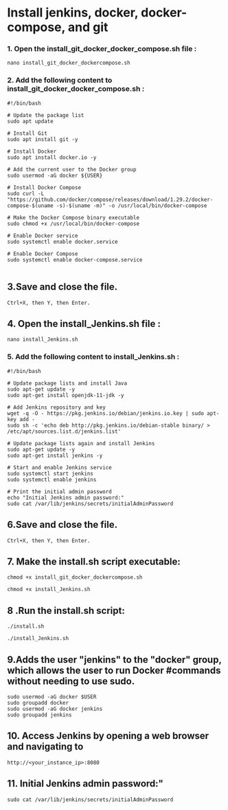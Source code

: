 # Install jenkins, docker, docker-compose, and git 

### 1. Open the install_git_docker_docker_compose.sh file :

```
nano install_git_docker_dockercompose.sh

```

### 2. Add the following content to install_git_docker_docker_compose.sh :

```
#!/bin/bash

# Update the package list
sudo apt update

# Install Git
sudo apt install git -y

# Install Docker
sudo apt install docker.io -y

# Add the current user to the Docker group
sudo usermod -aG docker ${USER}

# Install Docker Compose
sudo curl -L "https://github.com/docker/compose/releases/download/1.29.2/docker-compose-$(uname -s)-$(uname -m)" -o /usr/local/bin/docker-compose

# Make the Docker Compose binary executable
sudo chmod +x /usr/local/bin/docker-compose

# Enable Docker service
sudo systemctl enable docker.service

# Enable Docker Compose
sudo systemctl enable docker-compose.service


```



## 3.Save and close the file.
```
Ctrl+X, then Y, then Enter.
```



## 4. Open the install_Jenkins.sh file :

```
nano install_Jenkins.sh

```


### 5. Add the following content to install_Jenkins.sh :
```
#!/bin/bash

# Update package lists and install Java
sudo apt-get update -y
sudo apt-get install openjdk-11-jdk -y

# Add Jenkins repository and key
wget -q -O - https://pkg.jenkins.io/debian/jenkins.io.key | sudo apt-key add -
sudo sh -c 'echo deb http://pkg.jenkins.io/debian-stable binary/ > /etc/apt/sources.list.d/jenkins.list'

# Update package lists again and install Jenkins
sudo apt-get update -y
sudo apt-get install jenkins -y

# Start and enable Jenkins service
sudo systemctl start jenkins
sudo systemctl enable jenkins

# Print the initial admin password
echo "Initial Jenkins admin password:"
sudo cat /var/lib/jenkins/secrets/initialAdminPassword

```



## 6.Save and close the file.
```
Ctrl+X, then Y, then Enter.
```


 
## 7. Make the install.sh script executable:
```
chmod +x install_git_docker_dockercompose.sh
```

```
chmod +x install_Jenkins.sh
```


## 8 .Run the install.sh script:

```
./install.sh

```


```
./install_Jenkins.sh

```

## 9.Adds the user "jenkins" to the "docker" group, which allows the user to run Docker #commands without needing to use sudo.
 
 ```
sudo usermod -aG docker $USER
sudo groupadd docker
sudo usermod -aG docker jenkins
sudo groupadd jenkins
```



## 10. Access Jenkins by opening a web browser and navigating to

```
http://<your_instance_ip>:8080
```

## 11. Initial Jenkins admin password:"

```
sudo cat /var/lib/jenkins/secrets/initialAdminPassword
```